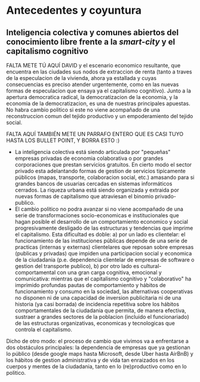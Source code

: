 # Antecedentes y coyuntura

## Inteligencia colectiva y comunes abiertos del conocimiento libre frente a la *smart-city* y el capitalismo cognitivo


FALTA METE TÚ AQUÍ DAVID y el escenario economico resultante, que encuentra en las ciudades sus nodos de extraccion de renta (tanto a traves de la especulacion de la vivienda, ahora ya estallada y cuyas consecuencias es preciso atender urgentemente, como en las nuevas formas de especulacion que ensaya ya el capitalismo cognitivo). Junto a la apertura democratica radical, la democratizacion de la economia, y la economia de la democratizacion, es una de nuestras principales apuestas. No habra cambio politico si este no viene acompañado de una reconstruccion comun del tejido productivo y un empoderamiento del tejido social. 


FALTA AQUÍ TAMBIÉN METE UN PARRAFO ENTERO QUE ES CASI TUYO HASTA LOS BULLET POINT, Y BORRA ESTO :)

* La inteligencia colectiva está siendo articulada por "pequeñas" empresas privadas de economia colaborativa o por grandes corporaciones que prestan servicios gratuitos. En cierto modo el sector privado esta adelantando formas de gestion de servicios tipicamente públicos (mapas, transporte, colaboracion social, etc.) amasando para si grandes bancos de usuarias cercadas en sistemas informáticos cerrados. La riqueza urbana está siendo organizada y extraida por nuevas formas de capitalismo que atraviesan el binomio privado-publico.
* El cambio politico no podra avanzar si no viene acompañado de una serie de transformaciones socio-economicas e institucionales que hagan posible el desarrollo de un comportamiento economico y social progresivamente desligado de las estructuras y tendencias que imprime el capitalismo. Esta dificultad es doble: a) por un lado es clientelar: el funcionamiento de las instituciones públicas depende de una serie de practicas (internas y externas) clientelares que reposan sobre empresas (publicas y privadas) que impiden una participacion social y economica de la ciudadania (p.e. dependencia clientelar de empresas de software o gestion del transporte publico), b) por otro lado es cultural-comportamental con una gran carga cognitiva, emocional y comunicativa: mientras que el capitalismo cognitivo y "colaborativo" ha imprimido profundas pautas de comportamiento y hábitos de funcionamiento y consumo en la sociedad, las alternativas cooperativas no disponen ni de una capacidad de inversion publicitaria ni de una historia (ya casi borrada) de incidencia repetitiva sobre los hábitos comportamentales de la ciudadania que permita, de manera efectiva, sustraer a grandes sectores de la poblacion (incluido el funcionariado) de las estructuras organizativas, economicas y tecnologicas que controla el capitalismo.

Dicho de otro modo: el proceso de cambio que vivimos va a enfrentarse a dos obstáculos principales: la dependencia de empresas que ya gestionan lo público (desde google maps hasta Microsoft, desde Uber hasta AirBnB) y los hábitos de gestion administrativa y de vida tan enraizados en los cuerpos y mentes de la ciudadania, tanto en lo (re)productivo como en lo politico.


